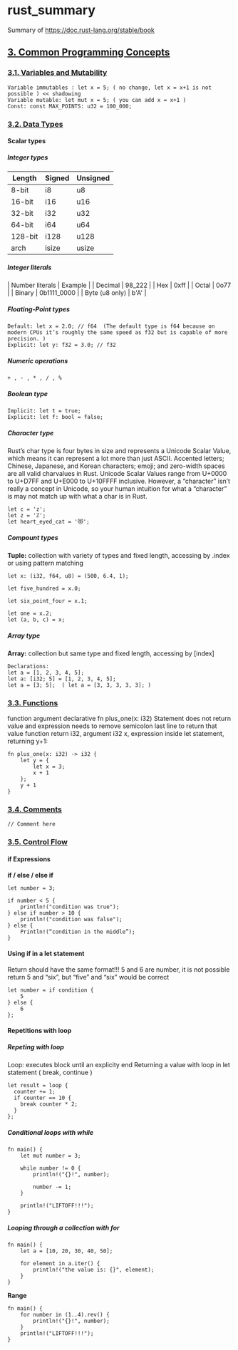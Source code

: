 # rust_summary
Summary of https://doc.rust-lang.org/stable/book


## [3. Common Programming Concepts](https://doc.rust-lang.org/stable/book/ch03-00-common-programming-concepts.html)

### [3.1. Variables and Mutability](https://doc.rust-lang.org/stable/book/ch03-01-variables-and-mutability.html)

```
Variable immutables : let x = 5; ( no change, let x = x+1 is not possible ) << shadowing
Variable mutable: let mut x = 5; ( you can add x = x+1 )
Const: const MAX_POINTS: u32 = 100_000;
```


### [3.2. Data Types](https://doc.rust-lang.org/stable/book/ch03-02-data-types.html)

#### Scalar types

##### Integer types

| Length | Signed | Unsigned |
| --- | --- | --- |
| 8-bit | i8 | u8 |
| 16-bit | i16 | u16 |
| 32-bit | i32 | u32 |
| 64-bit | i64	| u64 |
| 128-bit | i128 | u128 |
| arch | isize | usize |

##### Integer literals

| Number literals	| Example |
| Decimal	| 98_222 |
| Hex	| 0xff |
| Octal	| 0o77 |
| Binary	| 0b1111_0000 |
| Byte (u8 only)	| b'A' |

##### Floating-Point types

```
Default: let x = 2.0; // f64  (The default type is f64 because on modern CPUs it’s roughly the same speed as f32 but is capable of more precision. )
Explicit: let y: f32 = 3.0; // f32
```

##### Numeric operations

```
+ , - , * , / , %
```

##### Boolean type

```
Implicit: let t = true;
Explicit: let f: bool = false;
```

##### Character type

Rust’s char type is four bytes in size and represents a Unicode Scalar Value, which means it can represent a lot more than just ASCII. Accented letters; Chinese, Japanese, and Korean characters; emoji; and zero-width spaces are all valid charvalues in Rust. Unicode Scalar Values range from U+0000 to U+D7FF and U+E000 to U+10FFFF inclusive. However, a “character” isn’t really a concept in Unicode, so your human intuition for what a “character” is may not match up with what a char is in Rust.

```
let c = 'z';
let z = 'ℤ';
let heart_eyed_cat = '😻';
```

##### Compount types

**Tuple:** collection with variety of types and fixed length, accessing by .index or using pattern matching

``` 
let x: (i32, f64, u8) = (500, 6.4, 1);

let five_hundred = x.0;

let six_point_four = x.1;

let one = x.2;
let (a, b, c) = x;
```

##### Array type

**Array:** collection but same type and fixed length, accessing by [index]

```
Declarations:
let a = [1, 2, 3, 4, 5];
let a: [i32; 5] = [1, 2, 3, 4, 5];
let a = [3; 5];  ( let a = [3, 3, 3, 3, 3]; )
```

### [3.3. Functions](https://doc.rust-lang.org/stable/book/ch03-03-how-functions-work.html)

function argument declarative fn plus_one(x: i32)
Statement does not return value and expression needs to remove semicolon last line to return that value
function return i32, argument i32 x, expression inside let statement, returning y+1:

```
fn plus_one(x: i32) -> i32 {
    let y = {
        let x = 3;
        x + 1
    };
    y + 1
}
```

### [3.4. Comments](https://doc.rust-lang.org/stable/book/ch03-03-how-functions-work.html)

```
// Comment here
```

### [3.5. Control Flow](https://doc.rust-lang.org/stable/book/ch03-05-control-flow.html)

#### if Expressions

**if / else / else if**

```
let number = 3;

if number < 5 {
    println!("condition was true");
} else if number > 10 {
    println!("condition was false");
} else {
    Println!(“condition in the middle”);
}
```
#### Using if in a let statement

Return should have the same format!!! 5 and 6 are number, it is not possible return 5 and “six”, but “five” and “six” would be correct

```
let number = if condition {
    5
} else {
    6
};
```

#### Repetitions with loop

##### Repeting with loop

Loop: executes block until an explicity end
Returning a value with loop in let statement ( break, continue )

```
let result = loop {
  counter += 1;
  if counter == 10 {
    break counter * 2;
  }
};
```

##### Conditional loops with while

```
fn main() {
    let mut number = 3;

    while number != 0 {
        println!("{}!", number);

        number -= 1;
    }

    println!("LIFTOFF!!!");
}
```

##### Looping through a collection with for

```
fn main() {
    let a = [10, 20, 30, 40, 50];

    for element in a.iter() {
        println!("the value is: {}", element);
    }
}
```
**Range**

```
fn main() {
    for number in (1..4).rev() {
        println!("{}!", number);
    }
    println!("LIFTOFF!!!");
}
```
